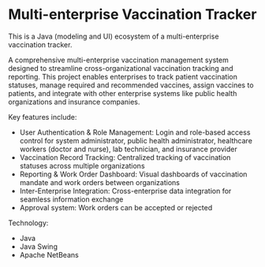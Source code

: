 # Multi-enterprise Vaccination Tracker
This is a Java (modeling and UI) ecosystem of a multi-enterprise vaccination tracker.

A comprehensive multi-enterprise vaccination management system designed to streamline cross-organizational vaccination tracking and reporting. This project enables enterprises to track patient vaccination statuses, manage required and recommended vaccines, assign vaccines to patients, and integrate with other enterprise systems like public health organizations and insurance companies.

Key features include:
* User Authentication & Role Management: Login and role-based access control for system administrator, public health administrator, healthcare workers (doctor and nurse), lab technician, and insurance provider
* Vaccination Record Tracking: Centralized tracking of vaccination statuses across multiple organizations
* Reporting & Work Order Dashboard: Visual dashboards of vaccination mandate and work orders between organizations
* Inter-Enterprise Integration: Cross-enterprise data integration for seamless information exchange
* Approval system: Work orders can be accepted or rejected

Technology:
* Java
* Java Swing
* Apache NetBeans
